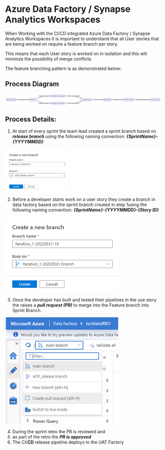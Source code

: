 # **Azure Data Factory / Synapse Analytics Workspaces**


When Working with the CI/CD integrated Azure Data Factory / Synapse Analytics Workspaces it is important to understand that all User stories that are being worked on require a feature branch per story. 

This means that each User story is worked on in isolation and this will minimize the possibility of merge conflicts.

The feature branching pattern is as demonstrated below:




## Process Diagram

![image.png](/.attachments/image-01043a8c-8fb6-453b-b73b-8f6125c3cecd.png)




## Process Details:

1. At start of every sprint the team lead created a sprint branch based on _**release branch**_ using the following naming convention:
    **_{SprintName}-{YYYYMMDD}_**

![image.png](/.attachments/image-7f338e6b-110b-4d3d-9046-1ec01cbb7fda.png)

2. Before a developer starts work on a user story they create a branch in data factory based on the sprint branch created in step 1using the following naming convention:
    **_{SprintName}-{YYYYMMDD}-{Story ID}_**

![image.png](/.attachments/image-c7e2c2a9-9d19-470d-b404-546c75481c63.png)

3. Once the developer has built and tested their pipelines in the use story the raises a _**pull request (PR)**_ to merge into the Feature branch into Sprint Branch.

![image.png](/.attachments/image-90f879ed-8833-4c66-bc2e-6d7b11558809.png)

4. During the sprint retro the PR is reviewed and 
5. as part of the retro the **_PR is approved_**
6. The CI/**CD** release pipeline deploys to the UAT Factory

